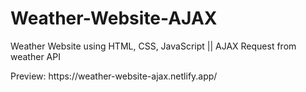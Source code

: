 # Weather-Website-AJAX
Weather Website using HTML, CSS, JavaScript ||  AJAX Request from weather API
<p>Preview: https://weather-website-ajax.netlify.app/</p>

